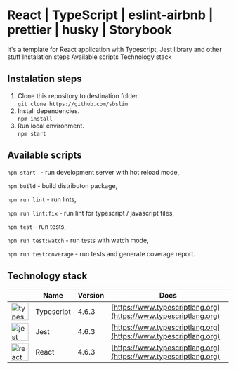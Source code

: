 # React | TypeScript | eslint-airbnb | prettier | husky | Storybook

It's a template for React application with Typescript, Jest library and other stuff
Instalation steps
Available scripts
Technology stack
## Instalation steps
1. Clone this repository to destination folder.  
`git clone https://github.com/sbslim`
2. Install dependencies.  
`npm install`
3. Run local environment.  
`npm start`
## Available scripts
`npm start ` - run development server with hot reload mode,

`npm build` - build distributon package,

`npm run lint` - run lints,

`npm run lint:fix` - run lint for typescript / javascript files,

`npm test` - run tests,

`npm run test:watch` - run tests with watch mode,

`npm run test:coverage` - run tests and generate coverage report.

## Technology stack
|  | Name | Version | Docs |
| --- | ----------- | ----------- | ----------- |
| <img src="https://upload.wikimedia.org/wikipedia/commons/4/4c/Typescript_logo_2020.svg" alt="typescript" width="40" height="40"/> | Typescript | 4.6.3 | [https://www.typescriptlang.org](https://www.typescriptlang.org) |
| <img src="https://www.vectorlogo.zone/logos/jestjsio/jestjsio-icon.svg" alt="jest" width="40" height="40"/> | Jest | 4.6.3 | [https://www.typescriptlang.org](https://www.typescriptlang.org) |
| <img src="https://upload.wikimedia.org/wikipedia/commons/a/a7/React-icon.svg?uselang=fr" alt="react" width="40" height="40"/> | React | 4.6.3 | [https://www.typescriptlang.org](https://www.typescriptlang.org) |


